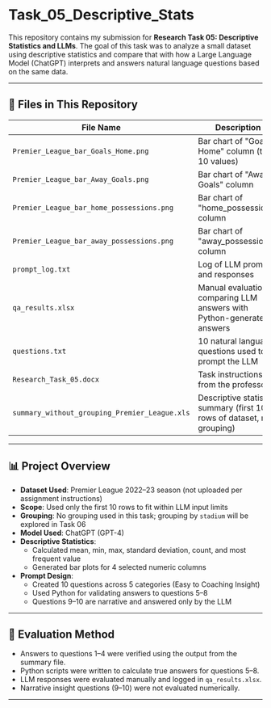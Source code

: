 # Task_05_Descriptive_Stats

This repository contains my submission for **Research Task 05: Descriptive Statistics and LLMs**. The goal of this task was to analyze a small dataset using descriptive statistics and compare that with how a Large Language Model (ChatGPT) interprets and answers natural language questions based on the same data.

---

## 📂 Files in This Repository

| File Name                                      | Description                                                                 |
|-----------------------------------------------|-----------------------------------------------------------------------------|
| `Premier_League_bar_Goals_Home.png`           | Bar chart of "Goals Home" column (top 10 values)                           |
| `Premier_League_bar_Away_Goals.png`           | Bar chart of "Away Goals" column                                           |
| `Premier_League_bar_home_possessions.png`     | Bar chart of "home_possessions" column                                     |
| `Premier_League_bar_away_possessions.png`     | Bar chart of "away_possessions" column                                     |
| `prompt_log.txt`                              | Log of LLM prompts and responses                                           |
| `qa_results.xlsx`                             | Manual evaluation comparing LLM answers with Python-generated answers      |
| `questions.txt`                               | 10 natural language questions used to prompt the LLM                       |
| `Research_Task_05.docx`                       | Task instructions from the professor                                       |
| `summary_without_grouping_Premier_League.xls` | Descriptive statistics summary (first 10 rows of dataset, no grouping)     |

---

## 📊 Project Overview

- **Dataset Used**: Premier League 2022–23 season (not uploaded per assignment instructions)
- **Scope**: Used only the first 10 rows to fit within LLM input limits
- **Grouping**: No grouping used in this task; grouping by `stadium` will be explored in Task 06
- **Model Used**: ChatGPT (GPT-4)
- **Descriptive Statistics**:
  - Calculated mean, min, max, standard deviation, count, and most frequent value
  - Generated bar plots for 4 selected numeric columns
- **Prompt Design**:
  - Created 10 questions across 5 categories (Easy to Coaching Insight)
  - Used Python for validating answers to questions 5–8
  - Questions 9–10 are narrative and answered only by the LLM

---

## 🧠 Evaluation Method

- Answers to questions 1–4 were verified using the output from the summary file.
- Python scripts were written to calculate true answers for questions 5–8.
- LLM responses were evaluated manually and logged in `qa_results.xlsx`.
- Narrative insight questions (9–10) were not evaluated numerically.

---
